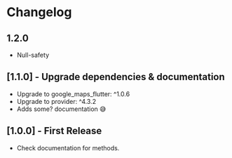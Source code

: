 # Changelog

## 1.2.0

* Null-safety

## [1.1.0] - Upgrade dependencies & documentation

* Upgrade to google_maps_flutter: ^1.0.6
* Upgrade to provider: ^4.3.2
* Adds some? documentation 😅

## [1.0.0] - First Release

* Check documentation for methods.
